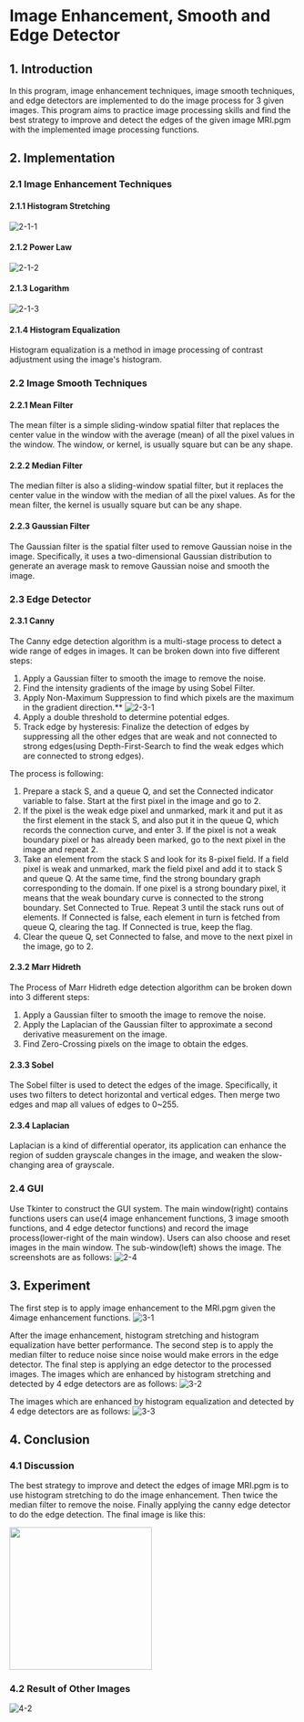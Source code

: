 # Image Enhancement, Smooth and Edge Detector

## 1. Introduction
In this program, image enhancement techniques, image smooth techniques, and edge detectors are implemented to do the image process for 3 given images. This program aims to practice image processing skills and find the best strategy to improve and detect the edges of the given image MRI.pgm with the implemented image processing functions.

## 2. Implementation

### 2.1 Image Enhancement Techniques

#### 2.1.1 Histogram Stretching
![2-1-1](imgs/2-1-1.jpg)

#### 2.1.2 Power Law
![2-1-2](imgs/2-1-2.jpg)

#### 2.1.3 Logarithm
![2-1-3](imgs/2-1-3.jpg)

#### 2.1.4 Histogram Equalization
Histogram equalization is a method in image processing of contrast adjustment using the image's histogram.

### 2.2 Image Smooth Techniques

#### 2.2.1 Mean Filter
The mean filter is a simple sliding-window spatial filter that replaces the center value in the window with the average (mean) of all the pixel values in the window. The window, or kernel, is usually square but can be any shape.

#### 2.2.2 Median Filter
The median filter is also a sliding-window spatial filter, but it replaces the center value in the window with the median of all the pixel values. As for the mean filter, the kernel is usually square but can be any shape.

#### 2.2.3 Gaussian Filter
The Gaussian filter is the spatial filter used to remove Gaussian noise in the image. Specifically, it uses a two-dimensional Gaussian distribution to generate an average mask to remove Gaussian noise and smooth the image.

### 2.3 Edge Detector

#### 2.3.1 Canny
The Canny edge detection algorithm is a multi-stage process to detect a wide range of edges in images. It can be broken down into five different steps:
1. Apply a Gaussian filter to smooth the image to remove the noise.
2. Find the intensity gradients of the image by using Sobel Filter.
3. Apply Non-Maximum Suppression to find which pixels are the maximum in the gradient direction.**
![2-3-1](imgs/2-3-1.jpg)
4. Apply a double threshold to determine potential edges.
5. Track edge by hysteresis: Finalize the detection of edges by suppressing all the other edges that are weak and not connected to strong edges(using Depth-First-Search to find the weak edges which are connected to strong edges).


The process is following:
1. Prepare a stack S, and a queue Q, and set the Connected indicator variable to false. Start at the first pixel in the image and go to 2.
2. If the pixel is the weak edge pixel and unmarked, mark it and put it as the first element in the stack S, and also put it in the queue Q, which records the connection curve, and enter 3. If the pixel is not a weak boundary pixel or has already been marked, go to the next pixel in the image and repeat 2.
3. Take an element from the stack S and look for its 8-pixel field. If a field pixel is weak and unmarked, mark the field pixel and add it to stack S and queue Q. At the same time, find the strong boundary graph corresponding to the domain. If one pixel is a strong boundary pixel, it means that the weak boundary curve is connected to the strong boundary. Set Connected to True. Repeat 3 until the stack runs out of elements. If Connected is false, each element in turn is fetched from queue Q, clearing the tag. If Connected is true, keep the flag.
4. Clear the queue Q, set Connected to false, and move to the next pixel in the image, go to 2.


#### 2.3.2 Marr Hidreth
The Process of Marr Hidreth edge detection algorithm can be broken down into 3 different steps: 
1. Apply a Gaussian filter to smooth the image to remove the noise. 
2. Apply the Laplacian of the Gaussian filter to approximate a second derivative measurement on the image.
3. Find Zero-Crossing pixels on the image to obtain the edges.

#### 2.3.3 Sobel
The Sobel filter is used to detect the edges of the image. Specifically, it uses two filters to detect horizontal and vertical edges. Then merge two edges and map all values of edges to 0~255.

#### 2.3.4 Laplacian
Laplacian is a kind of differential operator, its application can enhance the region of sudden grayscale changes in the image, and weaken the slow-changing area of grayscale.

### 2.4 GUI
Use Tkinter to construct the GUI system. The main window(right) contains functions users can use(4 image enhancement functions, 3 image smooth functions, and 4 edge detector functions) and record the image process(lower-right of the main window). Users can also choose and reset images in the main window. The sub-window(left) shows the image. The screenshots are as follows:
![2-4](imgs/2-4.jpg)

## 3. Experiment
The first step is to apply image enhancement to the MRI.pgm given the 4image enhancement functions.
![3-1](imgs/3-1.jpg)


After the image enhancement, histogram stretching and histogram equalization have better performance. The second step is to apply the median filter to reduce noise since noise would make errors in the edge detector. The final step is applying an edge detector to the processed images. The images which are enhanced by histogram stretching and detected by 4 edge detectors are as follows:
![3-2](imgs/3-2.jpg)

The images which are enhanced by histogram equalization and detected by 4 edge detectors are as follows:
![3-3](imgs/3-3.jpg)

## 4. Conclusion
### 4.1 Discussion
The best strategy to improve and detect the edges of image MRI.pgm is to use histogram stretching to do the image enhancement. Then twice the median filter to remove the noise. Finally applying the canny edge detector to do the edge detection. The final image is like this:

<img src="imgs/4-1.jpg" width="250" height="250">

### 4.2 Result of Other Images
![4-2](imgs/4-2.jpg)

